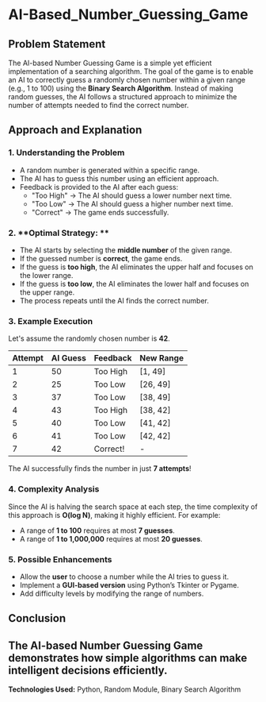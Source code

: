 # AI-Based_Number_Guessing_Game

## Problem Statement
The AI-based Number Guessing Game is a simple yet efficient implementation of a searching algorithm. The goal of the game is to enable an AI to correctly guess a randomly chosen number within a given range (e.g., 1 to 100) using the **Binary Search Algorithm**. Instead of making random guesses, the AI follows a structured approach to minimize the number of attempts needed to find the correct number.

## Approach and Explanation
### 1. **Understanding the Problem**
- A random number is generated within a specific range.
- The AI has to guess this number using an efficient approach.
- Feedback is provided to the AI after each guess:
  - "Too High" → The AI should guess a lower number next time.
  - "Too Low" → The AI should guess a higher number next time.
  - "Correct" → The game ends successfully.

### 2. **Optimal Strategy: **
- The AI starts by selecting the **middle number** of the given range.
- If the guessed number is **correct**, the game ends.
- If the guess is **too high**, the AI eliminates the upper half and focuses on the lower range.
- If the guess is **too low**, the AI eliminates the lower half and focuses on the upper range.
- The process repeats until the AI finds the correct number.

### 3. **Example Execution**
Let's assume the randomly chosen number is **42**.

| Attempt | AI Guess | Feedback | New Range |
|---------|---------|----------|-----------|
| 1       | 50      | Too High | [1, 49]   |
| 2       | 25      | Too Low  | [26, 49]  |
| 3       | 37      | Too Low  | [38, 49]  |
| 4       | 43      | Too High | [38, 42]  |
| 5       | 40      | Too Low  | [41, 42]  |
| 6       | 41      | Too Low  | [42, 42]  |
| 7       | 42      | Correct! | -         |

The AI successfully finds the number in just **7 attempts**!

### 4. **Complexity Analysis**
Since the AI is halving the search space at each step, the time complexity of this approach is **O(log N)**, making it highly efficient. For example:
- A range of **1 to 100** requires at most **7 guesses**.
- A range of **1 to 1,000,000** requires at most **20 guesses**.

### 5. **Possible Enhancements**
- Allow the **user** to choose a number while the AI tries to guess it.
- Implement a **GUI-based version** using Python’s Tkinter or Pygame.
- Add difficulty levels by modifying the range of numbers.

## Conclusion
The AI-based Number Guessing Game demonstrates how simple algorithms can make intelligent decisions efficiently. 
---
**Technologies Used:** Python, Random Module, Binary Search Algorithm


